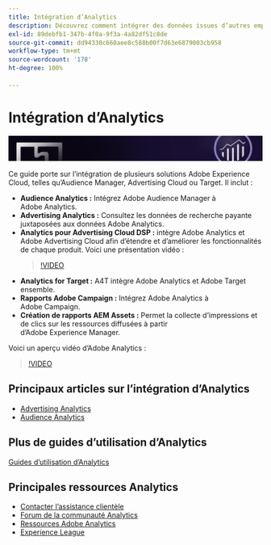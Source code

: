 ```yaml
---
title: Intégration d’Analytics
description: Découvrez comment intégrer des données issues d’autres emplacements dans Adobe Analytics.
exl-id: 89debfb1-347b-4f0a-9f3a-4a82df51c8de
source-git-commit: dd94330c660aee8c588b00f7d63e6879003cb958
workflow-type: tm+mt
source-wordcount: '178'
ht-degree: 100%

---
```


# Intégration d’Analytics

![Bannière](../../assets/doc_banner_integrate.png)

Ce guide porte sur l’intégration de plusieurs solutions Adobe Experience Cloud, telles qu’Audience Manager, Advertising Cloud ou Target. Il inclut :

* **Audience Analytics :** Intégrez Adobe Audience Manager à Adobe Analytics.
* **Advertising Analytics :** Consultez les données de recherche payante juxtaposées aux données Adobe Analytics.
* **Analytics pour Advertising Cloud DSP :** intègre Adobe Analytics et Adobe Advertising Cloud afin dʼétendre et dʼaméliorer les fonctionnalités de chaque produit. Voici une présentation vidéo :
   >[!VIDEO](https://video.tv.adobe.com/v/27237/?quality=12)
* **Analytics for Target :** A4T intègre Adobe Analytics et Adobe Target ensemble.
* **Rapports Adobe Campaign :** Intégrez Adobe Analytics à Adobe Campaign.
* **Création de rapports AEM Assets :** Permet la collecte d’impressions et de clics sur les ressources diffusées à partir d’Adobe Experience Manager.

Voici un aperçu vidéo dʼAdobe Analytics :

>[!VIDEO](https://video.tv.adobe.com/v/27429/?quality=12)

## Principaux articles sur l’intégration dʼAnalytics

* [Advertising Analytics](c-advertising-analytics/overview.md)
* [Audience Analytics](c-audience-analytics/mc-audiences-aam.md)

## Plus de guides d’utilisation d’Analytics

[Guides d’utilisation d’Analytics](https://experienceleague.adobe.com/docs/analytics.html?lang=fr)

## Principales ressources Analytics

* [Contacter l’assistance clientèle](https://experienceleague.adobe.com/?support-solution=Analytics&amp;lang=fr#support)
* [Forum de la communauté Analytics](https://forums.adobe.com/community/experience-cloud/analytics-cloud/analytics)
* [Ressources Adobe Analytics](https://experienceleaguecommunities.adobe.com/t5/adobe-analytics-discussions/adobe-analytics-resources/m-p/276666?profile.language=fr)
* [Experience League](https://experienceleague.adobe.com/?lang=fr#home)
